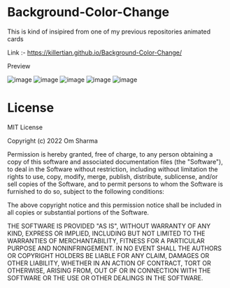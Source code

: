# Background-Color-Change

This is kind of insipired from one of my previous repositories animated cards

Link :- https://killertian.github.io/Background-Color-Change/

Preview

![image](https://user-images.githubusercontent.com/77867638/204870150-b9aac8f9-2513-436a-a92e-4d9bec5e0b62.png)
![image](https://user-images.githubusercontent.com/77867638/204870177-efa0db8c-e797-4220-af5b-6fb3457f1176.png)
![image](https://user-images.githubusercontent.com/77867638/204870212-090ec380-5891-425c-b67d-14bea74630a6.png)
![image](https://user-images.githubusercontent.com/77867638/204870247-1f3d1ba1-52cc-45e9-ab08-041ae732418d.png)
![image](https://user-images.githubusercontent.com/77867638/204870309-99fa10d9-f266-49de-89e7-9c2d40e0e3d3.png)


# License

MIT License

Copyright (c) 2022 Om Sharma

Permission is hereby granted, free of charge, to any person obtaining a copy of this software and associated documentation files (the "Software"), to deal in the Software without restriction, including without limitation the rights to use, copy, modify, merge, publish, distribute, sublicense, and/or sell copies of the Software, and to permit persons to whom the Software is furnished to do so, subject to the following conditions:

The above copyright notice and this permission notice shall be included in all copies or substantial portions of the Software.

THE SOFTWARE IS PROVIDED "AS IS", WITHOUT WARRANTY OF ANY KIND, EXPRESS OR IMPLIED, INCLUDING BUT NOT LIMITED TO THE WARRANTIES OF MERCHANTABILITY, FITNESS FOR A PARTICULAR PURPOSE AND NONINFRINGEMENT. IN NO EVENT SHALL THE AUTHORS OR COPYRIGHT HOLDERS BE LIABLE FOR ANY CLAIM, DAMAGES OR OTHER LIABILITY, WHETHER IN AN ACTION OF CONTRACT, TORT OR OTHERWISE, ARISING FROM, OUT OF OR IN CONNECTION WITH THE SOFTWARE OR THE USE OR OTHER DEALINGS IN THE SOFTWARE.
